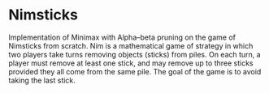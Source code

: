 # Nimsticks
Implementation of Minimax with Alpha–beta pruning on the game of Nimsticks from scratch. 
Nim is a mathematical game of strategy in which two players take turns removing objects (sticks) from piles.
On each turn, a player must remove at least one stick, and may remove up to three sticks provided they all come from the same pile.
The goal of the game is to avoid taking the last stick.
